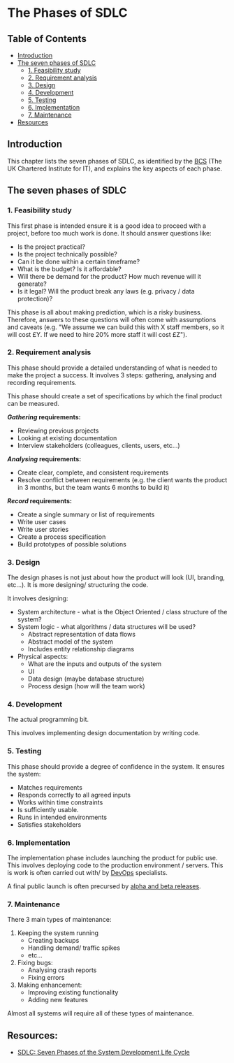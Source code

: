 # The Phases of SDLC

## Table of Contents

* [Introduction](#introduction)
* [The seven phases of SDLC](#the-seven-phases-of-sdlc)
  * [1. Feasibility study](#1-feasibility-study)
  * [2. Requirement analysis](#2-requirement-analysis)
  * [3. Design](#3-design)
  * [4. Development](#4-development)
  * [5. Testing](#5-testing)
  * [6. Implementation](#6-implementation)
  * [7. Maintenance](#7-maintenance)
* [Resources](#resources)

## Introduction

This chapter lists the seven phases of SDLC, as identified by the [BCS](http://www.bcs.org/) (The UK Chartered Institute for IT), and explains the key aspects of each phase.

## The seven phases of SDLC

### 1. Feasibility study

This first phase is intended ensure it is a good idea to proceed with a project, before too much work is done. It should answer questions like:

* Is the project practical?
* Is the project technically possible?
* Can it be done within a certain timeframe?
* What is the budget? Is it affordable?
* Will there be demand for the product? How much revenue will it generate?
* Is it legal? Will the product break any laws (e.g. privacy / data protection)?

This phase is all about making prediction, which is a risky business. Therefore, answers to these questions will often come with assumptions and caveats (e.g. "We assume we can build this with X staff members, so it will cost £Y. If we need to hire 20% more staff it will cost £Z").

### 2. Requirement analysis

This phase should provide a detailed understanding of what is needed to make the project a success. It involves 3 steps: gathering, analysing and recording requirements.

This phase should create a set of specifications by which the final product can be measured.

***Gathering* requirements:**
* Reviewing previous projects
* Looking at existing documentation
* Interview stakeholders (colleagues, clients, users, etc...)

***Analysing* requirements:**
* Create clear, complete, and consistent requirements
* Resolve conflict between requirements (e.g. the client wants the product in 3 months, but the team wants 6 months to build it)

***Record* requirements:**
* Create a single summary or list of requirements
* Write user cases
* Write user stories
* Create a process specification
* Build prototypes of possible solutions

### 3. Design

The design phases is not just about how the product will look (UI, branding, etc...). It is more designing/ structuring the code.

It involves designing:
* System architecture - what is the Object Oriented / class structure of the system?
* System logic - what algorithms / data structures will be used?
  * Abstract representation of data flows
  * Abstract model of the system
  * Includes entity relationship diagrams
* Physical aspects:
  * What are the inputs and outputs of the system
  * UI
  * Data design (maybe database structure)
  * Process design (how will the team work)


### 4. Development

The actual programming bit.

This involves implementing design documentation by writing code.

### 5. Testing

This phase should provide a degree of confidence in the system. It ensures the system:

* Matches requirements
* Responds correctly to all agreed inputs
* Works within time constraints
* Is sufficiently usable.
* Runs in intended environments
* Satisfies stakeholders

### 6. Implementation

The implementation phase includes launching the product for public use. This involves deploying code to the production environment / servers. This is work is often carried out with/ by [DevOps](https://en.wikipedia.org/wiki/DevOps) specialists.

A final public launch is often precursed by [alpha and beta releases](https://en.wikipedia.org/wiki/Software_release_life_cycle).

### 7. Maintenance

There 3 main types of maintenance:
1. Keeping the system running
   * Creating backups
   * Handling demand/ traffic spikes
   * etc...
2. Fixing bugs:
   * Analysing crash reports
   * Fixing errors
3. Making enhancement:
   * Improving existing functionality
   * Adding new features

Almost all systems will require all of these types of maintenance.

## Resources:

* [SDLC: Seven Phases of the System Development Life Cycle](https://www.innovativearchitects.com/KnowledgeCenter/basic-IT-systems/system-development-life-cycle.aspx)
